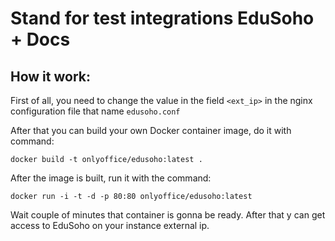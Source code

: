 # Stand for test integrations EduSoho + Docs

## How it work:

First of all, you need to change the value in the field `<ext_ip>` in the nginx configuration file that name `edusoho.conf`

After that you can build your own Docker container image, do it with command:

```
docker build -t onlyoffice/edusoho:latest .
```

After the image is built, run it with the command:

```
docker run -i -t -d -p 80:80 onlyoffice/edusoho:latest
```

Wait couple of minutes that container is gonna be ready. After that y can get access to EduSoho on your instance external ip.
